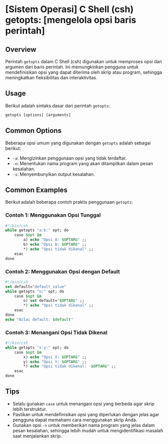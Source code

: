 # [Sistem Operasi] C Shell (csh) getopts: [mengelola opsi baris perintah]

## Overview
Perintah `getopts` dalam C Shell (csh) digunakan untuk memproses opsi dan argumen dari baris perintah. Ini memungkinkan pengguna untuk mendefinisikan opsi yang dapat diterima oleh skrip atau program, sehingga meningkatkan fleksibilitas dan interaktivitas.

## Usage
Berikut adalah sintaks dasar dari perintah `getopts`:

```csh
getopts [options] [arguments]
```

## Common Options
Beberapa opsi umum yang digunakan dengan `getopts` adalah sebagai berikut:

- `-a`: Mengizinkan penggunaan opsi yang tidak terdaftar.
- `-n`: Menentukan nama program yang akan ditampilkan dalam pesan kesalahan.
- `-s`: Menyembunyikan output kesalahan.

## Common Examples
Berikut adalah beberapa contoh praktis penggunaan `getopts`:

### Contoh 1: Menggunakan Opsi Tunggal
```csh
#!/bin/csh
while getopts "a:b:" opt; do
    case $opt in
        a) echo "Opsi A: $OPTARG" ;;
        b) echo "Opsi B: $OPTARG" ;;
        *) echo "Opsi tidak dikenal" ;;
    esac
done
```

### Contoh 2: Menggunakan Opsi dengan Default
```csh
#!/bin/csh
set default="default_value"
while getopts "o:" opt; do
    case $opt in
        o) set default="$OPTARG" ;;
        *) echo "Opsi tidak dikenal" ;;
    esac
done
echo "Nilai default: $default"
```

### Contoh 3: Menangani Opsi Tidak Dikenal
```csh
#!/bin/csh
while getopts "x:y:" opt; do
    case $opt in
        x) echo "Opsi X: $OPTARG" ;;
        y) echo "Opsi Y: $OPTARG" ;;
        *) echo "Opsi tidak dikenal: -$OPTARG" ;;
    esac
done
```

## Tips
- Selalu gunakan `case` untuk menangani opsi yang berbeda agar skrip lebih terstruktur.
- Pastikan untuk mendefinisikan opsi yang diperlukan dengan jelas agar pengguna dapat memahami cara menggunakan skrip Anda.
- Gunakan opsi `-n` untuk memberikan nama program yang jelas dalam pesan kesalahan, sehingga lebih mudah untuk mengidentifikasi masalah saat menjalankan skrip.
